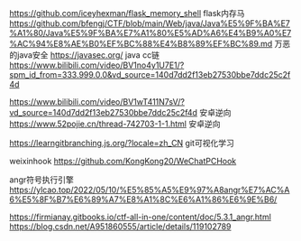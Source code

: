
https://github.com/iceyhexman/flask_memory_shell flask内存马
https://github.com/bfengj/CTF/blob/main/Web/java/Java%E5%9F%BA%E7%A1%80/Java%E5%9F%BA%E7%A1%80%E5%AD%A6%E4%B9%A0%E7%AC%94%E8%AE%B0%EF%BC%88%E4%B8%89%EF%BC%89.md 万恶的java安全
https://javasec.org/ 
java cc链 https://www.bilibili.com/video/BV1no4y1U7E1/?spm_id_from=333.999.0.0&vd_source=140d7dd2f13eb27530bbe7ddc25c2f4d


https://www.bilibili.com/video/BV1wT411N7sV/?vd_source=140d7dd2f13eb27530bbe7ddc25c2f4d 安卓逆向
https://www.52pojie.cn/thread-742703-1-1.html 安卓逆向

https://learngitbranching.js.org/?locale=zh_CN git可视化学习

weixinhook https://github.com/KongKong20/WeChatPCHook

angr符号执行引擎 https://ylcao.top/2022/05/10/%E5%85%A5%E9%97%A8angr%E7%AC%A6%E5%8F%B7%E6%89%A7%E8%A1%8C%E6%A1%86%E6%9E%B6/

https://firmianay.gitbooks.io/ctf-all-in-one/content/doc/5.3.1_angr.html
https://blog.csdn.net/A951860555/article/details/119102789

